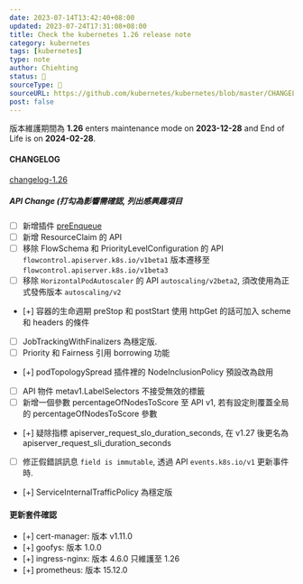 ```yaml
---
date: 2023-07-14T13:42:40+08:00
updated: 2023-07-24T17:31:08+08:00
title: Check the kubernetes 1.26 release note
category: kubernetes
tags: [kubernetes]
type: note
author: Chiehting
status: 🌲
sourceType: 📜️
sourceURL: https://github.com/kubernetes/kubernetes/blob/master/CHANGELOG/CHANGELOG-1.26.md
post: false
---
```


版本維護期間為 **1.26** enters maintenance mode on **2023-12-28** and End of Life is on **2024-02-28**.

#### CHANGELOG

[changelog-1.26](https://github.com/kubernetes/kubernetes/blob/master/CHANGELOG/CHANGELOG-1.26.md)

#####  API Change (打勾為影響需確認, 列出感興趣項目

* [ ] 新增插件 [preEnqueue](https://kubernetes.io/docs/concepts/scheduling-eviction/scheduling-framework/#pre-enqueue)
* [ ] 新增 ResourceClaim 的 API
* [ ] 移除 FlowSchema 和 PriorityLevelConfiguration 的 API  `flowcontrol.apiserver.k8s.io/v1beta1` 版本遷移至 `flowcontrol.apiserver.k8s.io/v1beta3`
* [ ] 移除 `HorizontalPodAutoscaler` 的 API  `autoscaling/v2beta2`, 須改使用為正式發佈版本 `autoscaling/v2`
* [+] 容器的生命週期 preStop 和 postStart 使用 httpGet 的話可加入 scheme 和 headers 的條件
* [ ] JobTrackingWithFinalizers 為穩定版.
* [ ] Priority 和 Fairness 引用 borrowing 功能
* [+] podTopologySpread 插件裡的 NodeInclusionPolicy 預設改為啟用
* [ ] API 物件 metav1.LabelSelectors 不接受無效的標籤
* [ ] 新增一個參數 percentageOfNodesToScore 至 API v1, 若有設定則覆蓋全局的 percentageOfNodesToScore 參數
* [+] 疑除指標 apiserver_request_slo_duration_seconds, 在 v1.27 後更名為 apiserver_request_sli_duration_seconds
* [ ] 修正假錯誤訊息 `field is immutable`, 透過 API `events.k8s.io/v1` 更新事件時.
* [+] ServiceInternalTrafficPolicy 為穩定版

#### 更新套件確認

- [+] cert-manager: 版本 v1.11.0
- [+] goofys: 版本 1.0.0
- [+] ingress-nginx: 版本 4.6.0  只維護至 1.26
- [+] prometheus: 版本 15.12.0
